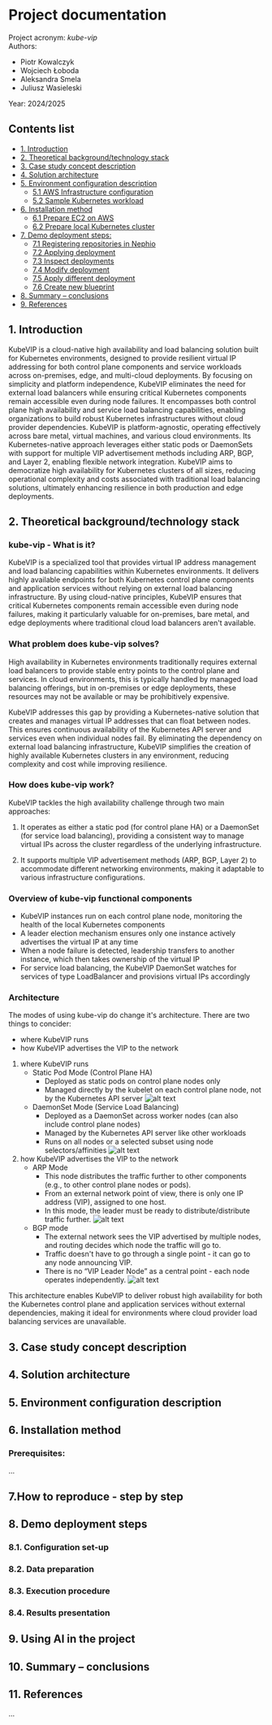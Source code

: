 ﻿# Project documentation
Project acronym: *kube-vip* \
Authors: 
- Piotr Kowalczyk
- Wojciech Łoboda
- Aleksandra Smela
- Juliusz Wasieleski

Year: 2024/2025

## Contents list
- [1. Introduction](#1-introduction)
- [2. Theoretical background/technology stack](#2-theoretical-backgroundtechnology-stack)
- [3. Case study concept description](#3-case-study-concept-description)
- [4. Solution architecture](#4-solution-architecture)
- [5. Environment configuration description](#5-environment-configuration-description)
    - [5.1 AWS Infrastructure configuration](#51-aws-infrastructure-configuration)
    - [5.2 Sample Kubernetes workload](#52-sample-kubernetes-workload)
- [6. Installation method](#6-installation-method)
    - [6.1 Prepare EC2 on AWS](#61-prepare-ec2-on-aws)
    - [6.2 Prepare local Kubernetes cluster](#62-prepare-local-kubernetes-cluster)
- [7. Demo deployment steps:](#7-demo-deployment-steps)
    - [7.1 Registering repositories in Nephio](#71-registering-repositories-in-nephio)
    - [7.2 Applying deployment](#72-applying-deployment)
    - [7.3 Inspect deployments](#73-inspect-deployments)
    - [7.4 Modify deployment](#74-modify-deployment)
    - [7.5 Apply different deployment](#75-apply-different-deployment)
    - [7.6 Create new blueprint](#76-create-new-blueprint)
- [8. Summary – conclusions](#8-summary-–-conclusions)
- [9. References](#9-references)

## 1. Introduction
KubeVIP is a cloud-native high availability and load balancing solution built for Kubernetes environments, designed to provide resilient virtual IP addressing for both control plane components and service workloads across on-premises, edge, and multi-cloud deployments. By focusing on simplicity and platform independence, KubeVIP eliminates the need for external load balancers while ensuring critical Kubernetes components remain accessible even during node failures. It encompasses both control plane high availability and service load balancing capabilities, enabling organizations to build robust Kubernetes infrastructures without cloud provider dependencies. KubeVIP is platform-agnostic, operating effectively across bare metal, virtual machines, and various cloud environments. Its Kubernetes-native approach leverages either static pods or DaemonSets with support for multiple VIP advertisement methods including ARP, BGP, and Layer 2, enabling flexible network integration. KubeVIP aims to democratize high availability for Kubernetes clusters of all sizes, reducing operational complexity and costs associated with traditional load balancing solutions, ultimately enhancing resilience in both production and edge deployments.
## 2. Theoretical background/technology stack

### kube-vip - What is it? 
KubeVIP is a specialized tool that provides virtual IP address management and load balancing capabilities within Kubernetes environments. It delivers highly available endpoints for both Kubernetes control plane components and application services without relying on external load balancing infrastructure. By using cloud-native principles, KubeVIP ensures that critical Kubernetes components remain accessible even during node failures, making it particularly valuable for on-premises, bare metal, and edge deployments where traditional cloud load balancers aren't available.

### What problem does kube-vip solves?
High availability in Kubernetes environments traditionally requires external load balancers to provide stable entry points to the control plane and services. In cloud environments, this is typically handled by managed load balancing offerings, but in on-premises or edge deployments, these resources may not be available or may be prohibitively expensive.

KubeVIP addresses this gap by providing a Kubernetes-native solution that creates and manages virtual IP addresses that can float between nodes. This ensures continuous availability of the Kubernetes API server and services even when individual nodes fail. By eliminating the dependency on external load balancing infrastructure, KubeVIP simplifies the creation of highly available Kubernetes clusters in any environment, reducing complexity and cost while improving resilience.

### How does kube-vip work? 
KubeVIP tackles the high availability challenge through two main approaches:

1. It operates as either a static pod (for control plane HA) or a DaemonSet (for service load balancing), providing a consistent way to manage virtual IPs across the cluster regardless of the underlying infrastructure.

2. It supports multiple VIP advertisement methods (ARP, BGP, Layer 2) to accommodate different networking environments, making it adaptable to various infrastructure configurations.
### Overview of kube-vip functional components
* KubeVIP instances run on each control plane node, monitoring the health of the local Kubernetes components
* A leader election mechanism ensures only one instance actively advertises the virtual IP at any time
* When a node failure is detected, leadership transfers to another instance, which then takes ownership of the virtual IP
* For service load balancing, the KubeVIP DaemonSet watches for services of type LoadBalancer and provisions virtual IPs accordingly

### Architecture 
The modes of using kube-vip do change it's architecture. There are two things to concider:
 * where KubeVIP runs
 * how KubeVIP advertises the VIP to the network

1. where KubeVIP runs
   * Static Pod Mode (Control Plane HA)
       * Deployed as static pods on control plane nodes only
       * Managed directly by the kubelet on each control plane node, not by the Kubernetes API server
   ![alt text](images/diagram2.png)
   * DaemonSet Mode (Service Load Balancing)
       * Deployed as a DaemonSet across worker nodes (can also include control plane nodes)
       * Managed by the Kubernetes API server like other workloads
       * Runs on all nodes or a selected subset using node selectors/affinities
![alt text](images/diagram3.png)
2. how KubeVIP advertises the VIP to the network
   * ARP Mode
       * This node distributes the traffic further to other components (e.g., to other control plane nodes or pods).
       * From an external network point of view, there is only one IP address (VIP), assigned to one host.
       * In this mode, the leader must be ready to distribute/distribute traffic further.
   ![alt text](images/diagram4.png)
   * BGP mode
       * The external network sees the VIP advertised by multiple nodes, and routing decides which node the traffic will go to.
       * Traffic doesn't have to go through a single point - it can go to any node announcing VIP.
       * There is no “VIP Leader Node” as a central point - each node operates independently.
![alt text](images/diagram5.png)

This architecture enables KubeVIP to deliver robust high availability for both the Kubernetes control plane and application services without external dependencies, making it ideal for environments where cloud provider load balancing services are unavailable.
## 3. Case study concept description

## 4. Solution architecture

## 5. Environment configuration description

## 6. Installation method

### Prerequisites:
...

## 7.How to reproduce - step by step
<!---Infrastructure as Code approach--->

## 8. Demo deployment steps
### 8.1. Configuration set-up
### 8.2. Data preparation
### 8.3. Execution procedure
### 8.4. Results presentation

## 9. Using AI in the project

## 10. Summary – conclusions

## 11. References

[1]: [...](...)
...

